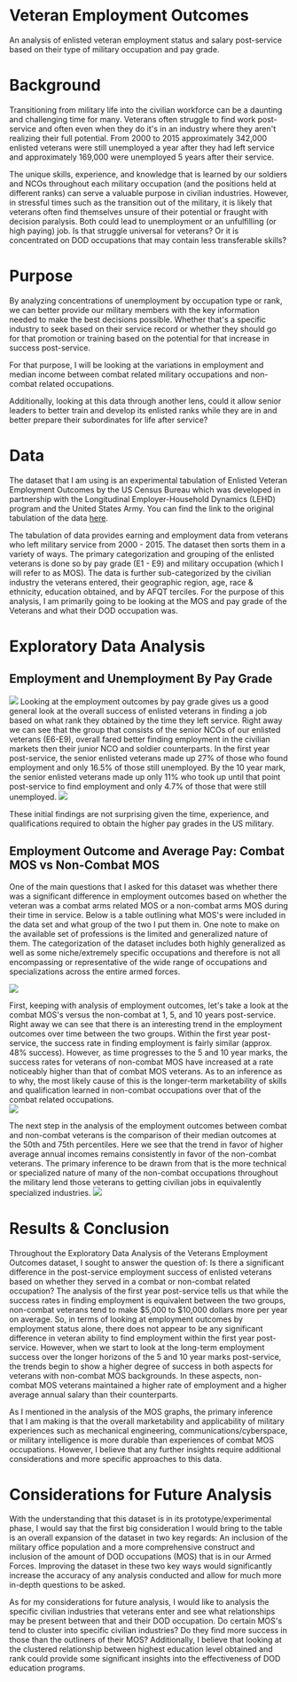 # Veteran Employment Outcomes
An analysis of enlisted veteran employment status and salary post-service based on their type of military occupation and pay grade.

# Background
Transitioning from military life into the civilian workforce can be a daunting and challenging time for many. Veterans often struggle to find work post-service and often even when they do it's in an industry where they aren't realizing their full potential. From 2000 to 2015 approximately 342,000 enlisted veterans were still unemployed a year after they had left service and approximately 169,000 were unemployed 5 years after their service.

The unique skills, experience, and knowledge that is learned by our soldiers and NCOs throughout each military occupation (and the positions held at different ranks) can serve a valuable purpose in civilian industries. However, in stressful times such as the transition out of the military, it is likely that veterans often find themselves unsure of their potential or fraught with decision paralysis. Both could lead to unemployment or an unfulfilling (or high paying) job. Is that struggle universal for veterans? Or it is concentrated on DOD occupations that may contain less transferable skills?

# Purpose

By analyzing concentrations of unemployment by occupation type or rank, we can better provide our military members with the key information needed to make the best decisions possible. Whether that's a specific industry to seek based on their service record or whether they should go for that promotion or training based on the potential for that increase in success post-service.

For that purpose, I will be looking at the variations in employment and median income between combat related military occupations and non-combat related occupations.

Additionally, looking at this data through another lens, could it allow senior leaders to better train and develop its enlisted ranks while they are in and better prepare their subordinates for life after service?

# Data
The dataset that I am using is an experimental tabulation of Enlisted Veteran Employment Outcomes by the US Census Bureau which was developed in partnership with the Longitudinal Employer-Household Dynamics (LEHD) program and the United States Army. You can find the link to the original tabulation of the data [here](https://lehd.ces.census.gov/data/veo_experimental.html). 

The tabulation of data provides earning and employment data from veterans who left military service from 2000 - 2015. The dataset then sorts them in a variety of ways. The primary categorization and grouping of the enlisted veterans is done so by pay grade (E1 - E9) and military occupation (which I will refer to as MOS). The data is further sub-categorized by the civilian industry the veterans entered, their geographic region, age, race & ethnicity, education obtained, and by AFQT terciles. For the purpose of this analysis, I am primarily going to be looking at the MOS and pay grade of the Veterans and what their DOD occupation was. 

# Exploratory Data Analysis

## Employment and Unemployment By Pay Grade
![](/visuals/employment_by_paygrade.png)
Looking at the employment outcomes by pay grade gives us a good general look at the overall success of enlisted veterans in finding a job based on what rank they obtained by the time they left service. Right away we can see that the group that consists of the senior NCOs of our enlisted veterans (E6-E9), overall fared better finding employment in the civilian markets then their junior NCO and soldier counterparts. In the first year post-service, the senior enlisted veterans made up 27% of those who found employment and only 16.5% of those still unemployed. By the 10 year mark, the senior enlisted veterans made up only 11% who took up until that point post-service to find employment and only 4.7% of those that were still unemployed.
![](/visuals/unemployment_by_paygrade.png)

These initial findings are not surprising given the time, experience, and qualifications required to obtain the higher pay grades in the US military. 

## Employment Outcome and Average Pay: Combat MOS vs Non-Combat MOS
One of the main questions that I asked for this dataset was whether there was a significant difference in employment outcomes based on whether the veteran was a combat arms related MOS or a non-combat arms MOS during their time in service. Below is a table outlining what MOS's were included in the data set and what group of the two I put them in. One note to make on the available set of professions is the limited and generalized nature of them. The categorization of the dataset includes both highly generalized as well as some niche/extremely specific occupations and therefore is not all encompassing or representative of the wide range of occupations and specializations across the entire armed forces.

![](/visuals/MOS_table.png)

First, keeping with analysis of employment outcomes, let's take a look at the combat MOS's versus the non-combat at 1, 5, and 10 years post-service. Right away we can see that there is an interesting trend in the employment outcomes over time between the two groups. Within the first year post-service, the success rate in finding employment is fairly similar (approx. 48% success). However, as time progresses to the 5 and 10 year marks, the success rates for veterans of non-combat MOS have increased at a rate noticeably  higher than that of combat MOS veterans. As to an inference as to why, the most likely cause of this is the longer-term marketability of skills and qualification learned in non-combat occupations over that of the combat related occupations.  
![](/visuals/MOS_employment_status_byyear_V2.png)
 
The next step in the analysis of the employment outcomes between combat and non-combat veterans is the comparison  of their median outcomes at the 50th and 75th percentiles. Here we see that the trend in favor of higher average annual incomes remains consistently in favor of the non-combat veterans. The primary inference to be drawn from that is the more technical or specialized nature of many of the non-combat occupations throughout the military lend those veterans to getting civilian jobs in equivalently specialized industries.
![](/visuals/MOS_income_byyear.png)

# Results & Conclusion
Throughout the Exploratory Data Analysis of the Veterans Employment Outcomes dataset, I sought to answer the question of: Is there a significant difference in the post-service employment success of enlisted veterans based on whether they served in a combat or non-combat related occupation? The analysis of the first year post-service tells us that while the success rates in finding employment is equivalent  between the two groups, non-combat veterans tend to make $5,000 to $10,000 dollars more per year on average. So, in terms of looking at employment outcomes by employment status alone, there does not appear to be any significant difference in veteran ability to find employment within the first year post-service. However, when we start to look at the long-term employment success over the longer horizons of the 5 and 10 year marks post-service, the trends begin to show a higher degree of success in both aspects for veterans with non-combat MOS backgrounds. In these aspects, non-combat MOS veterans maintained a higher rate of employment and a higher average annual salary than their counterparts. 

As I mentioned in the analysis of the MOS graphs, the primary inference that I am making is that the overall marketability and applicability of military experiences such as mechanical engineering, communications/cyberspace, or military intelligence is more durable than experiences of combat MOS occupations. However, I believe that any further insights require additional considerations and more specific approaches to this data.

# Considerations for Future Analysis

With the understanding that this dataset is in its prototype/experimental phase, I would say that the first big consideration I would bring to the table is an overall expansion of the dataset in two key regards: An inclusion of the military office population and a more comprehensive construct and inclusion of the amount of DOD occupations (MOS) that is in our Armed Forces. Improving the dataset in these two key ways would significantly increase the accuracy of any analysis conducted and allow for much more in-depth questions to be asked. 

As for my considerations for future analysis, I would like to analysis the specific civilian industries that veterans enter and see what relationships may be present between that and their DOD occupation. Do certain MOS's tend to cluster into specific civilian industries? Do they find more success in those than the outliners of their MOS? Additionally, I believe that looking at the clustered relationship between highest education level obtained and rank could provide some significant insights into the effectiveness of DOD education programs.